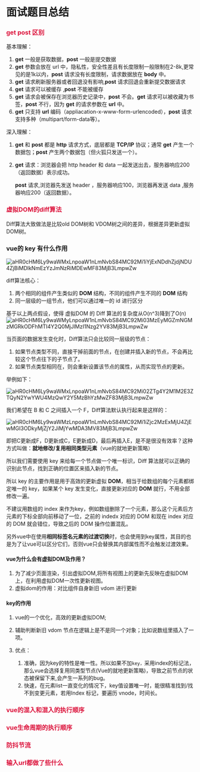 # 面试题目总结

### <font color=Crimson>get post 区别</font>

基本理解：

1. **get** 一般是获取数据，**post** 一般是提交数据
2. **get** 参数会放在 url 中，隐私性，安全性差且有长度限制一般限制在2-8k,更常见的是1k以内，**post** 请求没有长度限制，请求数据放在 **body** 中。
3. **get** 请求刷新服务器或者回退没有影响,**post** 请求回退会重新提交数据请求
4. **get** 请求可以被缓存 ,**post** 不能被缓存
5. **get** 请求会被保存在浏览器历史记录中，**post** 不会。**get** 请求可以被收藏为书签，**post** 不行，因为 **get**  的请求参数在 **url** 中。
6. **get** 只支持 **url** 编码（appliacation-x-www-form-urlencoded），**post** 请求支持多种（multipart/form-data等）。

深入理解：

1. **get** 和 **post** 都是 **http** 请求方式，底层都是 **TCP/IP** 协议；通常 **get** 产生一个数据包；**post** 产生两个数据包（但火狐只发送一个）。

2. **get** 请求：浏览器会把 http header 和 data 一起发送出去，服务器响应200（返回数据）表示成功。

   **post** 请求,浏览器先发送 header ，服务器响应100，浏览器再发送 data ,服务器响应200（返回数据）。

### <font color=Crimson>虚拟DOM的diff算法</font>

Diff算法大致做法是比较old DOM树和 VDOM树之间的差异，根据差异更新虚拟DOM树。

### vue的 key 有什么作用

![aHR0cHM6Ly9waWMxLnpoaW1nLmNvbS84MC92Mi1iYjExNDdhZjdjNDU4ZjBiMDlkNmEzYzJmNzRiMDEwMF83MjB3LmpwZw](https://olrando.oss-cn-chengdu.aliyuncs.com/img/aHR0cHM6Ly9waWMxLnpoaW1nLmNvbS84MC92Mi1iYjExNDdhZjdjNDU4ZjBiMDlkNmEzYzJmNzRiMDEwMF83MjB3LmpwZw.png)

diff算法核心：

1. 两个相同的组件产生类似的 **DOM** 结构，不同的组件产生不同的 **DOM** 结构
2. 同一层级的一组节点，他们可以通过唯一的 id 进行区分

基于以上两点假设，使得 虚拟DOM 的 Diff 算法的复杂度从O(n^3)降到了O(n)![aHR0cHM6Ly9waWMyLnpoaW1nLmNvbS84MC92Mi03MzEyMGZmNGMzMGRkODFhMTI4Y2Q0MjJlMzI1Nzg2YV83MjB3LmpwZw](https://olrando.oss-cn-chengdu.aliyuncs.com/img/aHR0cHM6Ly9waWMyLnpoaW1nLmNvbS84MC92Mi03MzEyMGZmNGMzMGRkODFhMTI4Y2Q0MjJlMzI1Nzg2YV83MjB3LmpwZw.png)

当页面的数据发生变化时，Diff算法只会比较同一层级的节点：

1. 如果节点类型不同，直接干掉前面的节点，在创建并插入新的节点，不会再比较这个节点往下的子节点了。
2. 如果节点类型相同在，则会重新设置该节点的属性，从而实现节点的更新。

举例如下：

![aHR0cHM6Ly9waWMxLnpoaW1nLmNvbS84MC92Mi02ZTg4Y2M1M2E3ZTQyN2YwYWU4MzQwY2Y5MzBhYzMwZF83MjB3LmpwZw](https://olrando.oss-cn-chengdu.aliyuncs.com/img/aHR0cHM6Ly9waWMxLnpoaW1nLmNvbS84MC92Mi02ZTg4Y2M1M2E3ZTQyN2YwYWU4MzQwY2Y5MzBhYzMwZF83MjB3LmpwZw.png)

我们希望在 B 和 C 之间插入一个 F，Diff算法默认执行起来是这样的：

![aHR0cHM6Ly9waWMzLnpoaW1nLmNvbS84MC92Mi1iZjc2MzExMjU4ZjEwMGI3ODkyMjZjY2JiMjYwMDA3MV83MjB3LmpwZw](https://olrando.oss-cn-chengdu.aliyuncs.com/img/aHR0cHM6Ly9waWMzLnpoaW1nLmNvbS84MC92Mi1iZjc2MzExMjU4ZjEwMGI3ODkyMjZjY2JiMjYwMDA3MV83MjB3LmpwZw.png)

即把C更新成F，D更新成C，E更新成D，最后再插入E，是不是很没有效率？这种方式叫做：**就地修改/复用相同类型元素**（vue的就地更新策略）

所以我们需要使用 key 来给每一个节点做一个唯一标识，Diff 算法就可以正确的识别此节点，找到正确的位置区来插入新的节点。

所以 key 的主要作用是用于高效的更新虚拟 **DOM**，相当于给数组的每个元素都绑定唯一的 key，如果某个 key 发生变化，直接更新对应的 **DOM** 就行，不用全部修改一遍。

不建议用数组的 index 来作为key，例如数组删除了一个元素，那么这个元素后方元素的下标全部向前移动了一位，之前的 indedx 对应的 DOM 和现在 index 对应的 DOM 就会错位，导致之后的 DOM 操作位置混乱。

另外vue中在使用**相同标签名元素的过渡切换**时，也会使用到key属性，其目的也是为了让vue可以区分它们，否则vue只会替换其内部属性而不会触发过渡效果。

#### vue为什么会有虚拟DOM及作用？

1. 为了减少页面渲染，引出虚拟DOM,将所有视图上的更新先反映在虚拟DOM上，在利用虚拟DOM一次性更新视图。
2. 虚拟dom的作用：对比组件自身新旧 vdom 进行更新

#### key的作用

1. vue的一个优化，高效的更新虚拟DOM;

2. 辅助判断新旧 vdom 节点在逻辑上是不是同一个对象；比如说数组里插入了一项。

3. 优点：

   1. 准确，因为key的特性是唯一性。所以如果不加`key，`采用index的标记法，那么vue会选择复用同类型节点(Vue的就地更新策略)，导致之前节点的状态被保留下来,会产生一系列的bug。
   2. 快速，在元素list一直变化的情况下，key值设置唯一时，能很精准找到/找不到变更元素，若用Index 标记，要遍历 vnode，时间长。

      

### <font color=Crimson>vue的混入和混入的执行顺序</font>

### <font color=Crimson>vue生命周期的执行顺序</font>



### <font color=Crimson>防抖节流</font>

### <font color=Crimson>输入url都做了些什么</font>

